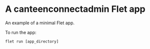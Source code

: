# A canteenconnectadmin Flet app

An example of a minimal Flet app.

To run the app:

```
flet run [app_directory]
```